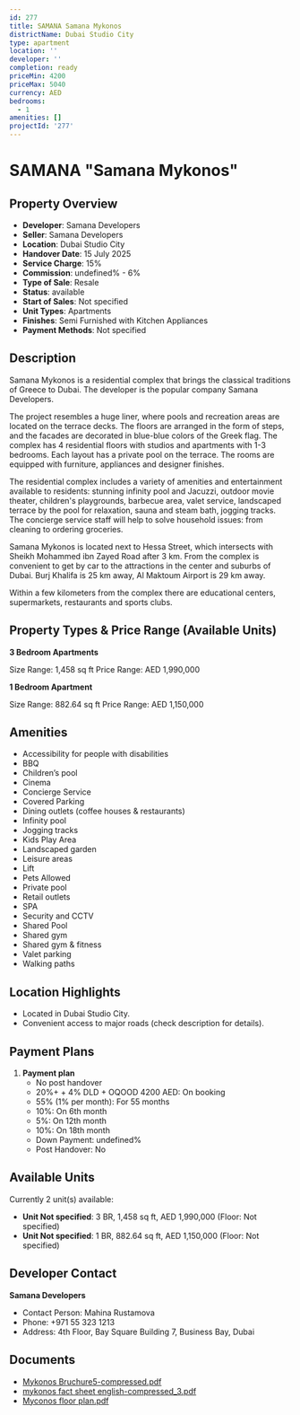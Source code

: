 ```yaml
---
id: 277
title: SAMANA Samana Mykonos
districtName: Dubai Studio City
type: apartment
location: ''
developer: ''
completion: ready
priceMin: 4200
priceMax: 5040
currency: AED
bedrooms:
  - 1
amenities: []
projectId: '277'
---
```


# SAMANA "Samana Mykonos"

## Property Overview
- **Developer**: Samana Developers
- **Seller**: Samana Developers
- **Location**: Dubai Studio City
- **Handover Date**: 15 July 2025
- **Service Charge**: 15%
- **Commission**: undefined% - 6%
- **Type of Sale**: Resale
- **Status**: available
- **Start of Sales**: Not specified
- **Unit Types**: Apartments
- **Finishes**: Semi Furnished with Kitchen Appliances
- **Payment Methods**: Not specified

## Description
Samana Mykonos is a residential complex that brings the classical traditions of Greece to Dubai. The developer is the popular company Samana Developers. 

The project resembles a huge liner, where pools and recreation areas are located on the terrace decks. The floors are arranged in the form of steps, and the facades are decorated in blue-blue colors of the Greek flag. The complex has 4 residential floors with studios and apartments with 1-3 bedrooms. Each layout has a private pool on the terrace. The rooms are equipped with furniture, appliances and designer finishes.

The residential complex includes a variety of amenities and entertainment available to residents: stunning infinity pool and Jacuzzi, outdoor movie theater, children's playgrounds, barbecue area, valet service, landscaped terrace by the pool for relaxation, sauna and steam bath, jogging tracks. The concierge service staff will help to solve household issues: from cleaning to ordering groceries.

Samana Mykonos is located next to Hessa Street, which intersects with Sheikh Mohammed ibn Zayed Road after 3 km. From the complex is convenient to get by car to the attractions in the center and suburbs of Dubai. Burj Khalifa is 25 km away, Al Maktoum Airport is 29 km away.

Within a few kilometers from the complex there are educational centers, supermarkets, restaurants and sports clubs.

## Property Types & Price Range (Available Units)
**3 Bedroom Apartments**

Size Range: 1,458 sq ft
Price Range: AED 1,990,000

**1 Bedroom Apartment**

Size Range: 882.64 sq ft
Price Range: AED 1,150,000

## Amenities
- Accessibility for people with disabilities
- BBQ
- Children’s pool
- Cinema
- Concierge Service
- Covered Parking
- Dining outlets  (coffee houses & restaurants)
- Infinity pool
- Jogging tracks
- Kids Play Area
- Landscaped garden
- Leisure areas
- Lift
- Pets Allowed
- Private pool
- Retail outlets
- SPA
- Security and CCTV
- Shared Pool
- Shared gym
- Shared gym & fitness
- Valet parking
- Walking paths

## Location Highlights
- Located in Dubai Studio City.
- Convenient access to major roads (check description for details).

## Payment Plans
1. **Payment plan**
   - No post handover
   - 20%+ + 4% DLD + OQOOD 4200 AED: On booking
   - 55% (1% per month): For 55 months
   - 10%: On 6th month
   - 5%: On 12th month
   - 10%: On 18th month
   - Down Payment: undefined%
   - Post Handover: No

## Available Units
Currently 2 unit(s) available:
- **Unit Not specified**: 3 BR, 1,458 sq ft, AED 1,990,000 (Floor: Not specified)
- **Unit Not specified**: 1 BR, 882.64 sq ft, AED 1,150,000 (Floor: Not specified)

## Developer Contact
**Samana Developers**
- Contact Person: Mahina Rustamova
- Phone: +971 55 323 1213
- Address: 4th Floor, Bay Square Building 7, Business Bay, Dubai

## Documents
- [Mykonos Bruchure5-compressed.pdf](https://cdn.geniemap.net/2023/06/24/nOOnxGUoovtM6JGvprLyJpZjlIN0zqbhwTV7AmV9.pdf)
- [mykonos fact sheet english-compressed_3.pdf](https://cdn.geniemap.net/2023/06/24/aKc9CjIaYCXtCt5x5iwQAv9EUZu5C4vGOcC3q0mO.pdf)
- [Myconos floor plan.pdf](https://cdn.geniemap.net/2023/06/24/1CMxqKj0LRuwFWTsUGe2dklXhYCVwBW7DKV4mRwy.pdf)
